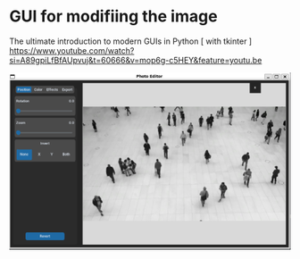 # GUI for modifiing the image

The ultimate introduction to modern GUIs in Python [ with tkinter ]
https://www.youtube.com/watch?si=A89gpiLfBfAUpvuj&t=60666&v=mop6g-c5HEY&feature=youtu.be

![Sreenshoot](doc/gui_schreenshot.png)
